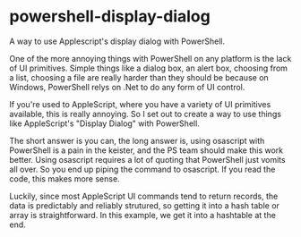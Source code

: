 # powershell-display-dialog
A way to use Applescript's display dialog with PowerShell.

One of the more annoying things with PowerShell on any platform is the lack of UI primitives. Simple things like a dialog box, an alert box, choosing from a list, choosing a file are really harder than they should be because on Windows, PowerShell relys on .Net to do any form of UI control. 

If you're used to AppleScript, where you have a variety of UI primitives available, this is really annoying. So I set out to create a way to use things like AppleScript's "Display Dialog" with PowerShell. 

The short answer is you can, the long answer is, using osascript with PowerShell is a pain in the keister, and the PS team should make this work better. Using osascript requires a lot of quoting that PowerShell just vomits all over. So you end up piping the command to osascript. If you read the code, this makes more sense. 

Luckily, since most AppleScript UI commands tend to return records, the data is predictably and reliably strutured, so getting it into a hash table or array is straightforward. In this example, we get it into a hashtable at the end. 
